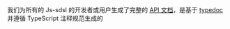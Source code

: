 我们为所有的 Js-sdsl 的开发者或用户生成了完整的 [API 文档](https://zly201.github.io/js-sdsl)，是基于 [typedoc](https://typedoc.org/) 并遵循 TypeScript 注释规范生成的